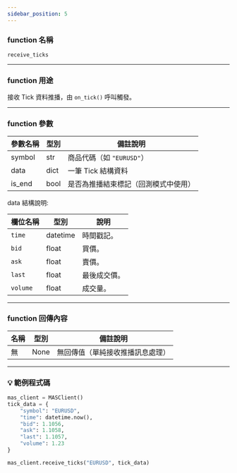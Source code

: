 ```yaml
---
sidebar_position: 5
---
```

### function 名稱

`receive_ticks`

---

### function 用途

接收 Tick 資料推播，由 `on_tick()` 呼叫觸發。

---

### function 參數

| 參數名稱 | 型別  | 備註說明 |
|----------|--------|----------|
| symbol   | str    | 商品代碼（如 `"EURUSD"`） |
| data     | dict   | 一筆 Tick 結構資料 |
| is_end   | bool   | 是否為推播結束標記（回測模式中使用） |

data 結構說明:

| 欄位名稱 | 型別     | 說明         |
|----------|----------|-------------|
| `time`   | datetime | 時間戳記。   |
| `bid`    | float    | 買價。       |
| `ask`    | float    | 賣價。       |
| `last`   | float    | 最後成交價。 |
| `volume` | float    | 成交量。     |

---

### function 回傳內容

| 名稱   | 型別 | 備註說明       |
|--------|------|----------------|
| 無     | None | 無回傳值（單純接收推播訊息處理） |

---

### 💡 範例程式碼

```python
mas_client = MASClient()
tick_data = {
    "symbol": "EURUSD",
    "time": datetime.now(),
    "bid": 1.1056,
    "ask": 1.1058,
    "last": 1.1057,
    "volume": 1.23
}

mas_client.receive_ticks("EURUSD", tick_data)